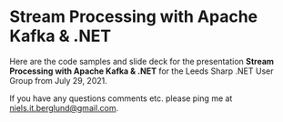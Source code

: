 # Stream Processing with Apache Kafka & .NET

Here are the code samples and slide deck for the presentation **Stream Processing with Apache Kafka & .NET** for the Leeds Sharp .NET User Group from July 29, 2021.

If you have any questions comments etc. please ping me at niels.it.berglund@gmail.com.